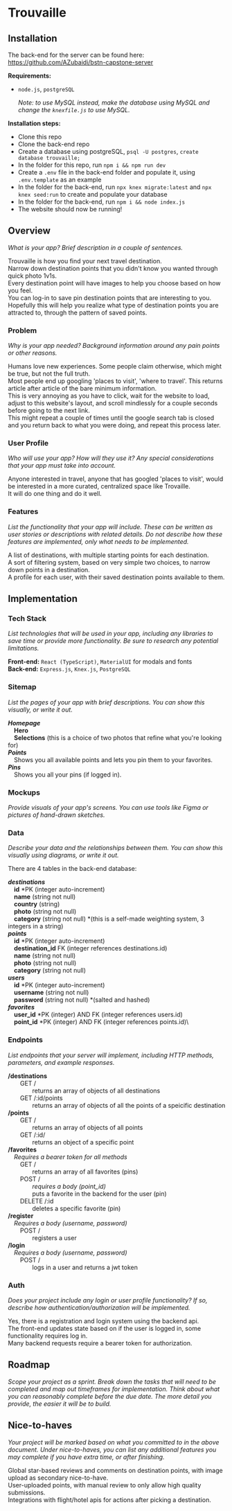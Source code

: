 
# Trouvaille

## Installation
The back-end for the server can be found here: https://github.com/AZubaidi/bstn-capstone-server 

**Requirements:**
- `node.js`, `postgreSQL`

  *Note: to use MySQL instead, make the database using MySQL and change the `knexfile.js` to use MySQL.*

**Installation steps:**

- Clone this repo
- Clone the back-end repo
- Create a database using postgreSQL, `psql -U postgres`, `create database trouvaille;`
- In the folder for this repo, run `npm i && npm run dev`
- Create a `.env` file in the back-end folder and populate it, using `.env.template` as an example
- In the folder for the back-end, run `npx knex migrate:latest` and `npx knex seed:run` to create and populate your database
- In the folder for the back-end, run `npm i && node index.js`
- The website should now be running!

## Overview

_What is your app? Brief description in a couple of sentences._

Trouvaille is how you find your next travel destination.\
Narrow down destination points that you didn't know you wanted through quick photo 1v1s.\
Every destination point will have images to help you choose based on how you feel.\
You can log-in to save pin destination points that are interesting to you.\
Hopefully this will help you realize what type of destination points you are attracted to, through the pattern of saved points.

### Problem

_Why is your app needed? Background information around any pain points or other reasons._

Humans love new experiences. Some people claim otherwise, which might be true, but not the full truth.\
Most people end up googling 'places to visit', 'where to travel'. This returns article after article of the bare minimum information.\
This is very annoying as you have to click, wait for the website to load, adjust to this website's layout, and scroll mindlessly for a couple seconds before going to the next link.\
This might repeat a couple of times until the google search tab is closed and you return back to what you were doing, and repeat this process later.

### User Profile

_Who will use your app? How will they use it? Any special considerations that your app must take into account._

Anyone interested in travel, anyone that has googled 'places to visit', would be interested in a more curated, centralized space like Trovaille.\
It will do one thing and do it well.

### Features

_List the functionality that your app will include. These can be written as user stories or descriptions with related details. Do not describe _how_ these features are implemented, only _what_ needs to be implemented._

A list of destinations, with multiple starting points for each destination.\
A sort of filtering system, based on very simple two choices, to narrow down points in a destination.\
A profile for each user, with their saved destination points available to them.

## Implementation

### Tech Stack

_List technologies that will be used in your app, including any libraries to save time or provide more functionality. Be sure to research any potential limitations._

**Front-end:** `React (TypeScript)`, `MaterialUI` for modals and fonts\
**Back-end:** `Express.js`, `Knex.js`, `PostgreSQL`


### Sitemap

_List the pages of your app with brief descriptions. You can show this visually, or write it out._


***Homepage***\
&emsp;**Hero**\
&emsp;**Selections** (this is a choice of two photos that refine what you're looking for)\
***Points***\
&emsp;Shows you all available points and lets you pin them to your favorites.\
***Pins***\
&emsp;Shows you all your pins (if logged in).

### Mockups

_Provide visuals of your app's screens. You can use tools like Figma or pictures of hand-drawn sketches._

### Data

_Describe your data and the relationships between them. You can show this visually using diagrams, or write it out._

There are 4 tables in the back-end database:


***destinations***\
&emsp;**id** *PK  (integer auto-increment)\
&emsp;**name** (string not null)\
&emsp;**country** (string)\
&emsp;**photo** (string not null)\
&emsp;**category** (string not null) *(this is a self-made weighting system, 3 integers in a string)\
***points***\
&emsp;**id** *PK  (integer auto-increment)\
&emsp;**destination_id** FK  (integer references destinations.id)\
&emsp;**name** (string not null)\
&emsp;**photo** (string not null)\
&emsp;**category** (string not null)\
***users***\
&emsp;**id** *PK  (integer auto-increment)\
&emsp;**username** (string not null)\
&emsp;**password** (string not null) *(salted and hashed)\
***favorites***\
&emsp;**user_id** *PK  (integer) AND FK (integer references users.id)\
&emsp;**point_id** *PK  (integer) AND FK (integer references points.id)\

### Endpoints
_List endpoints that your server will implement, including HTTP methods, parameters, and example responses._

**/destinations**\
&emsp;&emsp;GET /\
&emsp;&emsp;&emsp;&emsp;returns an array of objects of all destinations\
&emsp;&emsp;GET /:id/points\
&emsp;&emsp;&emsp;&emsp;returns an array of objects of all the points of a speicific destination\
**/points**\
&emsp;&emsp;GET /\
&emsp;&emsp;&emsp;&emsp;returns an array of objects of all points\
&emsp;&emsp;GET /:id/\
&emsp;&emsp;&emsp;&emsp;returns an object of a specific point\
**/favorites**\
&emsp;*Requires a bearer token for all methods*\
&emsp;&emsp;GET /\
&emsp;&emsp;&emsp;&emsp;returns an array of all favorites (pins)\
&emsp;&emsp;POST /\
&emsp;&emsp;&emsp;&emsp;*requires a body (point_id)*\
&emsp;&emsp;&emsp;&emsp;puts a favorite in the backend for the user (pin)\
&emsp;&emsp;DELETE /:id\
&emsp;&emsp;&emsp;&emsp;deletes a specific favorite (pin)\
**/register**\
&emsp;*Requires a body (username, password)*\
&emsp;&emsp;POST /\
&emsp;&emsp;&emsp;&emsp;registers a user\
**/login**\
&emsp;*Requires a body (username, password)*\
&emsp;&emsp;POST /\
&emsp;&emsp;&emsp;&emsp;logs in a user and returns a jwt token


### Auth

_Does your project include any login or user profile functionality? If so, describe how authentication/authorization will be implemented._

Yes, there is a registration and login system using the backend api.\
The front-end updates state based on if the user is logged in, some functionality requires log in.\
Many backend requests require a bearer token for authorization.


## Roadmap

_Scope your project as a sprint. Break down the tasks that will need to be completed and map out timeframes for implementation. Think about what you can reasonably complete before the due date. The more detail you provide, the easier it will be to build._

## Nice-to-haves

_Your project will be marked based on what you committed to in the above document. Under nice-to-haves, you can list any additional features you may complete if you have extra time, or after finishing._

Global star-based reviews and comments on destination points, with image upload as secondary nice-to-have.\
User-uploaded points, with manual review to only allow high quality submissions.\
Integrations with flight/hotel apis for actions after picking a destination.
